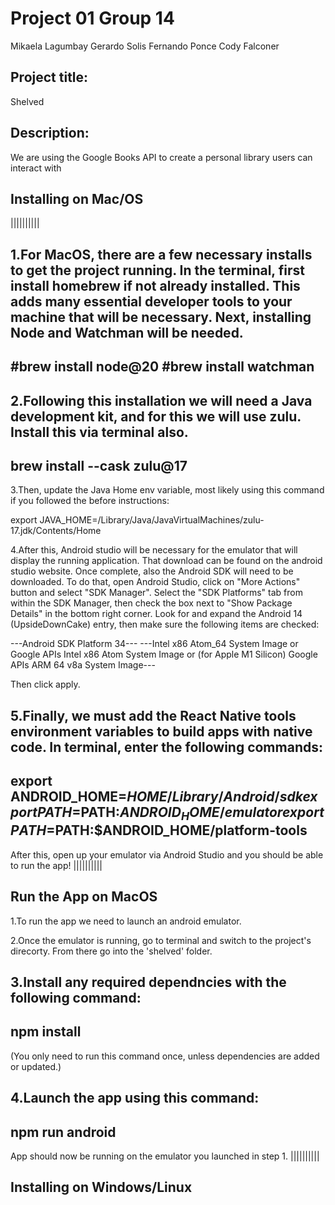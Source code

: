 # Project 01 Group 14
Mikaela Lagumbay
Gerardo Solis
Fernando Ponce
Cody Falconer

## Project title: 
Shelved
## Description: 
We are using the Google Books API 
to create a personal library users can interact with 

## Installing on Mac/OS
||||||||||

1.For MacOS, there are a few necessary installs to get the project running. In the terminal, first install homebrew if not already installed. This adds many essential developer tools to your machine that will be necessary. Next, installing Node and Watchman will be needed. 
-----
#brew install node@20
#brew install watchman
-----
2.Following this installation we will need a Java development kit, and for this we will use zulu. Install this via terminal also. 
-----
brew install --cask zulu@17
-----
3.Then, update the Java Home env variable, most likely using this command if you followed the before instructions:

export JAVA_HOME=/Library/Java/JavaVirtualMachines/zulu-17.jdk/Contents/Home

4.After this, Android studio will be necessary for the emulator that will display the running application. 
That download can be found on the android studio website. 
Once complete, also the Android SDK will need to be downloaded. 
To do that, open Android Studio, click on "More Actions" button and select "SDK Manager". 
Select the "SDK Platforms" tab from within the SDK Manager, then check the box next to "Show Package Details" in the bottom right corner. 
Look for and expand the Android 14 (UpsideDownCake) entry, then make sure the following items are checked:

---Android SDK Platform 34---
---Intel x86 Atom_64 System Image or Google APIs Intel x86 Atom System Image or (for Apple M1 Silicon) Google APIs ARM 64 v8a System Image---

Then click apply.

5.Finally, we must add the React Native tools environment variables to build apps with native code. In terminal, enter the following commands: 
-----
export ANDROID_HOME=$HOME/Library/Android/sdk
export PATH=$PATH:$ANDROID_HOME/emulator
export PATH=$PATH:$ANDROID_HOME/platform-tools
-----
After this, open up your emulator via Android Studio and you should be able to run the app!
||||||||||

## Run the App on MacOS
1.To run the app we need to launch an android emulator.

2.Once the emulator is running, go to terminal and switch to the project's direcorty. From there go into the 'shelved' folder.

3.Install any required dependncies with the following command: 
---
npm install 
---
(You only need to run this command once, unless dependencies are added or updated.)

4.Launch the app using this command: 
---
npm run android
---

App should now be running on the emulator you launched in step 1.
||||||||||

## Installing on Windows/Linux


